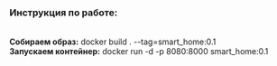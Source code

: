 ### Инструкция по работе:
\
**Собираем образ:** docker build . --tag=smart_home:0.1  
**Запускаем контейнер:** docker run -d -p 8080:8000 smart_home:0.1
